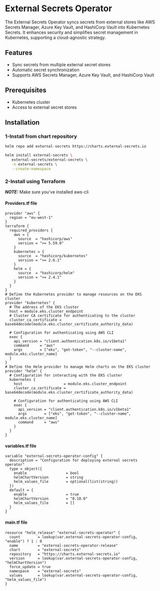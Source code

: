 # External Secrets Operator

The External Secrets Operator syncs secrets from external stores like AWS Secrets Manager, Azure Key Vault, and HashiCorp Vault into Kubernetes Secrets. It enhances security and simplifies secret management in Kubernetes, supporting a cloud-agnostic strategy.

## Features

- Sync secrets from multiple external secret stores
- Automatic secret synchronization
- Supports AWS Secrets Manager, Azure Key Vault, and HashiCorp Vault

## Prerequisites

- Kubernetes cluster
- Access to external secret stores

## Installation

### 1-Install from chart repository

```bash
helm repo add external-secrets https://charts.external-secrets.io

helm install external-secrets \
   external-secrets/external-secrets \
   -n external-secrets \
   --create-namespace
```

### 2-Install using Terraform
**_NOTE:_**  Make sure you've installed aws-cli 
#### Providers.tf file

```
provider "aws" {
  region = "eu-west-1"
}
terraform {
  required_providers {
    aws = {
      source  = "hashicorp/aws"
      version = ">= 5.59.0"
    }
    kubernetes = {
      source  = "hashicorp/kubernetes"
      version = ">= 2.6.1"
    }
    helm = {
      source  = "hashicorp/helm"
      version = ">= 2.4.1"
    }
  }
}
# Define the Kubernetes provider to manage resources on the EKS cluster
provider "kubernetes" {
  # The address of the EKS cluster
  host = module.eks.cluster_endpoint
  # Cluster CA certificate for authenticating to the cluster
  cluster_ca_certificate = base64decode(module.eks.cluster_certificate_authority_data)

  # Configuration for authenticating using AWS CLI
  exec {
    api_version = "client.authentication.k8s.io/v1beta1"
    command     = "aws"
    args        = ["eks", "get-token", "--cluster-name", module.eks.cluster_name]
  }
}
# Define the Helm provider to manage Helm charts on the EKS cluster
provider "helm" {
  # Configuration for interacting with the EKS cluster
  kubernetes {
    host                   = module.eks.cluster_endpoint
    cluster_ca_certificate = base64decode(module.eks.cluster_certificate_authority_data)

    # Configuration for authenticating using AWS CLI
    exec {
      api_version = "client.authentication.k8s.io/v1beta1"
      args        = ["eks", "get-token", "--cluster-name", module.eks.cluster_name]
      command     = "aws"
    }
  }
}
```
#### variables.tf file

```
variable "external-secrets-operator-config" {
  description = "Configuration for deploying external secrets operator"
  type = object({
    enable                  = bool
    helmChartVersion        = string
    helm_values_file        = optional(list(string))
  })
  default = {
    enable                  = true
    helmChartVersion        = "0.10.0"
    helm_values_file        = []
  }
}
```
#### main.tf file
```
resource "helm_release" "external-secrets-operator" {
  count        = lookup(var.external-secrets-operator-config, "enable") ? 1 : 0
  name         = "external-secrets-operator-release"
  chart        = "external-secrets"
  repository   = "https://charts.external-secrets.io"
  version      = lookup(var.external-secrets-operator-config, "helmChartVersion")
  force_update = true
  namespace    = "external-secrets"
  values       = lookup(var.external-secrets-operator-config, "helm_values_file")
}
```
